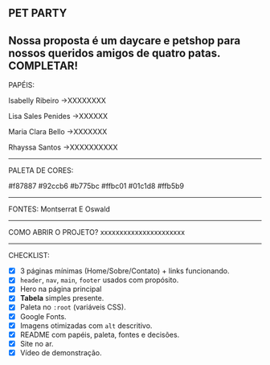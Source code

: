PET PARTY
-----------------------------------------------------------------------------------------------
Nossa proposta é um daycare e petshop para nossos queridos amigos de quatro patas. COMPLETAR!
-----------------------------------------------------------------------------------------------
PAPÉIS:

Isabelly Ribeiro ->XXXXXXXX

Lisa Sales Penides ->XXXXXX

Maria Clara Bello ->XXXXXXX

Rhayssa Santos ->XXXXXXXXXX

-----------------------------------------------------------------------------------------------
PALETA DE CORES: 

#f87887
#92ccb6
#b775bc
#ffbc01
#01c1d8
#ffb5b9

-----------------------------------------------------------------------------------------------
FONTES: 
Montserrat E Oswald

-----------------------------------------------------------------------------------------------
COMO ABRIR O PROJETO?
xxxxxxxxxxxxxxxxxxxxxx

-----------------------------------------------------------------------------------------------
CHECKLIST:
- [x]  3 páginas mínimas (Home/Sobre/Contato) + links funcionando.
- [x]  `header`, `nav`, `main`, `footer` usados com propósito.
- [x]  Hero na página principal
- [x]  **Tabela** simples presente.
- [x]  Paleta no `:root` (variáveis CSS).
- [x]  Google Fonts.
- [x]  Imagens otimizadas com `alt` descritivo.
- [x]  README com papéis, paleta, fontes e decisões.
- [x]  Site no ar.
- [x]  Vídeo de demonstração.
